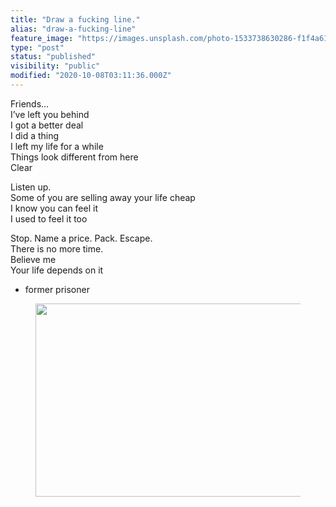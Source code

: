```yaml
---
title: "Draw a fucking line."
alias: "draw-a-fucking-line"
feature_image: "https://images.unsplash.com/photo-1533738630286-f1f4a61705f8?ixlib=rb-1.2.1&q=80&fm=jpg&crop=entropy&cs=tinysrgb&w=2000&fit=max&ixid=eyJhcHBfaWQiOjExNzczfQ"
type: "post"
status: "published"
visibility: "public"
modified: "2020-10-08T03:11:36.000Z"
---
```


<p>Friends...<br>I’ve left you behind<br>I got a better deal<br>I did a thing<br>I left my life for a while<br>Things look different from here<br>Clear</p><p>Listen up.<br>Some of you are selling away your life cheap<br>I know you can feel it<br>I used to feel it too</p><p>Stop. Name a price. Pack. Escape.<br>There is no more time.<br>Believe me<br>Your life depends on it</p><ul><li>former prisoner</li></ul><figure class="kg-card kg-image-card"><img src="__GHOST_URL__/content/images/2020/10/F4F9197C-03BB-4582-A95A-DF65E3514CC2.jpeg" class="kg-image" alt loading="lazy" width="824" height="309" srcset="__GHOST_URL__/content/images/size/w600/2020/10/F4F9197C-03BB-4582-A95A-DF65E3514CC2.jpeg 600w, __GHOST_URL__/content/images/2020/10/F4F9197C-03BB-4582-A95A-DF65E3514CC2.jpeg 824w" sizes="(min-width: 720px) 720px"></figure>
